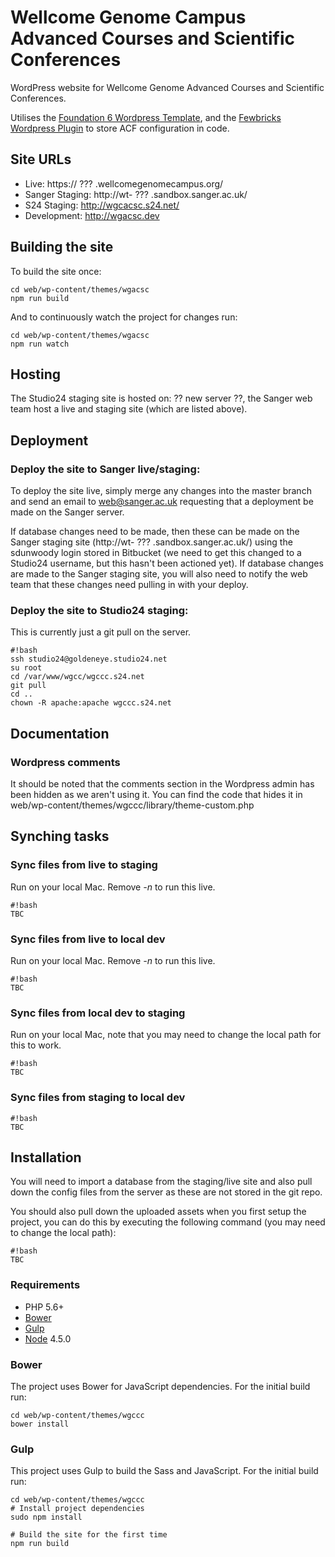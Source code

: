 # Wellcome Genome Campus Advanced Courses and Scientific Conferences

WordPress website for Wellcome Genome Advanced Courses and Scientific Conferences.

Utilises the [Foundation 6 Wordpress Template](https://foundationpress.olefredrik.com/), and the [Fewbricks Wordpress Plugin](https://github.com/folbert/fewbricks) to store ACF configuration in code.

## Site URLs

* Live: https:// ??? .wellcomegenomecampus.org/
* Sanger Staging: http://wt- ??? .sandbox.sanger.ac.uk/
* S24 Staging: http://wgcacsc.s24.net/
* Development: http://wgacsc.dev

## Building the site

To build the site once:

    cd web/wp-content/themes/wgacsc
    npm run build

And to continuously watch the project for changes run:

    cd web/wp-content/themes/wgacsc
    npm run watch

## Hosting

The Studio24 staging site is hosted on: ?? new server ??, the Sanger web team host a live and staging site (which are listed above).

## Deployment

### Deploy the site to Sanger live/staging:

To deploy the site live, simply merge any changes into the master branch and send an email to web@sanger.ac.uk requesting that a deployment be made on the Sanger server.

If database changes need to be made, then these can be made on the Sanger staging site (http://wt- ??? .sandbox.sanger.ac.uk/) using the sdunwoody login stored in Bitbucket (we need to get this changed to a Studio24 username, but this hasn't been actioned yet). If database changes are made to the Sanger staging site, you will also need to notify the web team that these changes need pulling in with your deploy.

### Deploy the site to Studio24 staging:

This is currently just a git pull on the server.

```
#!bash
ssh studio24@goldeneye.studio24.net
su root
cd /var/www/wgcc/wgccc.s24.net
git pull
cd ..
chown -R apache:apache wgccc.s24.net
```

## Documentation

### Wordpress comments

It should be noted that the comments section in the Wordpress admin has been hidden as we aren't using it. You can find the code that hides it in web/wp-content/themes/wgccc/library/theme-custom.php

## Synching tasks

### Sync files from live to staging

Run on your local Mac. Remove *-n* to run this live.

```
#!bash
TBC
```

### Sync files from live to local dev

Run on your local Mac. Remove *-n* to run this live.

```
#!bash
TBC
```

### Sync files from local dev to staging

Run on your local Mac, note that you may need to change the local path for this to work.

```
#!bash
TBC
```

### Sync files from staging to local dev

```
#!bash
TBC
```

## Installation

You will need to import a database from the staging/live site and also pull down the config files from the server as these are not stored in the git repo.

You should also pull down the uploaded assets when you first setup the project, you can do this by executing the following command (you may need to change the local path):

```
#!bash
TBC
```

### Requirements

* PHP 5.6+
* [Bower](http://bower.io/) 
* [Gulp](http://gulpjs.com/) 
* [Node](https://nodejs.org) 4.5.0

### Bower

The project uses Bower for JavaScript dependencies. For the initial build run:

    cd web/wp-content/themes/wgccc
    bower install

### Gulp

This project uses Gulp to build the Sass and JavaScript. For the initial build run:

    cd web/wp-content/themes/wgccc
    # Install project dependencies
    sudo npm install

    # Build the site for the first time
    npm run build